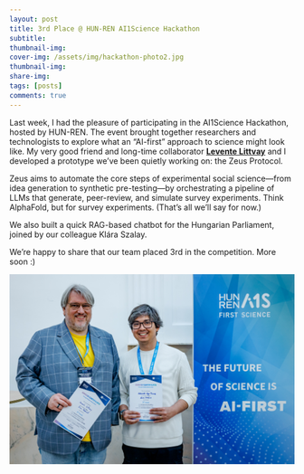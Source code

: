 ```yaml
---
layout: post
title: 3rd Place @ HUN-REN AI1Science Hackathon
subtitle: 
thumbnail-img: 
cover-img: /assets/img/hackathon-photo2.jpg
thumbnail-img: 
share-img: 
tags: [posts]
comments: true
---
```


Last week, I had the pleasure of participating in the AI1Science Hackathon, hosted by HUN-REN. The event brought together researchers and technologists to explore what an “AI-first” approach to science might look like. My very good friend and long-time collaborator [**Levente Littvay**](https://levente.littvay.hu/) and I developed a prototype we’ve been quietly working on: the Zeus Protocol.

Zeus aims to automate the core steps of experimental social science—from idea generation to synthetic pre-testing—by orchestrating a pipeline of LLMs that generate, peer-review, and simulate survey experiments. Think AlphaFold, but for survey experiments. (That’s all we’ll say for now.)

We also built a quick RAG-based chatbot for the Hungarian Parliament, joined by our colleague Klára Szalay. 

We’re happy to share that our team placed 3rd in the competition. More soon :) 

![Our team at the AI1Science Hackathon. Credits: HUN-REN/DKP](/assets/img/hackathon-photo.jpg)
